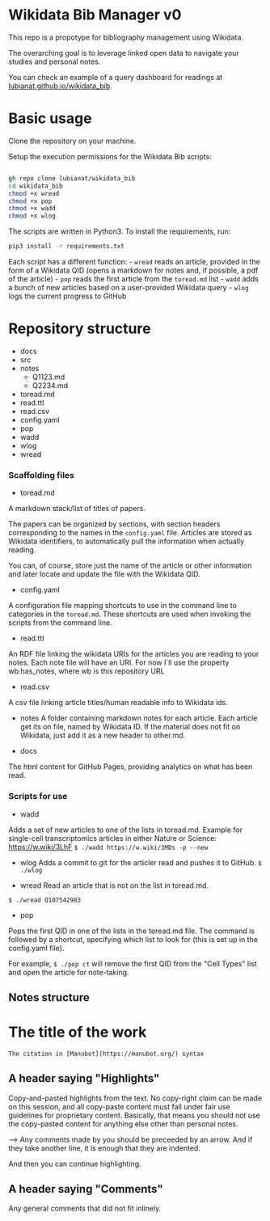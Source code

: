 # Wikidata Bib Manager v0

This repo is a propotype for bibliography management using Wikidata. 

The overarching goal is to leverage linked open data to navigate your studies and personal notes. 

You can check an example of a query dashboard for readings at [lubianat.github.io/wikidata_bib](https://lubianat.github.io/wikidata_bib).

# Basic usage

Clone the repository on your machine. 

Setup the execution permissions for the Wikidata Bib scripts:

```bash

gh repo clone lubianat/wikidata_bib
cd wikidata_bib
chmod +x wread
chmod +x pop
chmod +x wadd
chmod +x wlog
```

The scripts are written in Python3. To install the requirements, run:

```bash
pip3 install -r requirements.txt
```

Each script has a different function: 
    - `wread`  reads an article, provided in the form of a Wikidata QID (opens a markdown for notes and, if possible, a pdf of the article)
    - `pop` reads the first article from the `toread.md` list
    - `wadd` adds a bunch of new articles based on a user-provided Wikidata query
    - `wlog` logs the current progress to GitHub

# Repository structure
- docs
- src
- notes
    - Q1123.md
    - Q2234.md
- toread.md
- read.ttl
- read.csv
- config.yaml
- pop
- wadd
- wlog
- wread

### Scaffolding files

- toread.md

A markdown stack/list of titles of papers.

The papers can be organized by sections, with section headers corresponding to the names in the `config.yaml` file.
Articles are stored as Wikidata identifiers, to automatically pull the information when actually reading. 

You can, of course, store just the name of the article or other information and later locate and update the file with the Wikidata QID. 


- config.yaml

A configuration file mapping shortcuts to use in the command line to categories in the `toread.md`. These shortcuts are used when invoking the scripts from the command line.


- read.ttl

An RDF file linking the wikidata URIs for the articles you are reading to your notes. 
Each note file will have an URI. For now I`ll use the property wb:has_notes, where wb is this repository URL

- read.csv 

A csv file linking article titles/human readable info to Wikidata ids.

- notes
A folder containing markdown notes for each article. Each article get its on file, named by Wikidata ID. 
If the material does not fit on Wikidata, just add it as a new header to other.md.

- docs
  
The html content for GitHub Pages, providing analytics on what has been read. 

### Scripts for use

- wadd

Adds a set of new articles to one of the lists in toread.md. Example for single-cell transcriptomics articles in either Nature or Science: https://w.wiki/3LhF
`$ ./wadd https://w.wiki/3MDs -p --new`

- wlog
Adds a commit to git for the articler read and pushes it to GitHub.
`$ ./wlog`

- wread
Read an article that is not on the list in toread.md. 

`$ ./wread Q107542983`

- pop

Pops the first QID in one of the lists in the toread.md file. The command is followed by a shortcut, specifying which list to look for (this is set up in the config.yaml file). 

For example, `$ ./pop ct` will remove the first QID from the "Cell Types" list and open the article for note-taking.

## Notes structure

# The title of the work
    The citation in [Manubot](https://manubot.org/) syntax

## A header saying "Highlights"

Copy-and-pasted highlights from the text. No copy-right claim can be made on this session, and all copy-paste content must fall under fair use guidelines for proprietary content. Basically, that means you should not use the copy-pasted content for anything else other than personal notes.

--> Any comments made by you should be preceeded by an arrow. And
    if they take another line, it is enough that they are indented.

And then you can continue highlighting.

## A header saying "Comments"

Any general comments that did not fit inlinely. 
